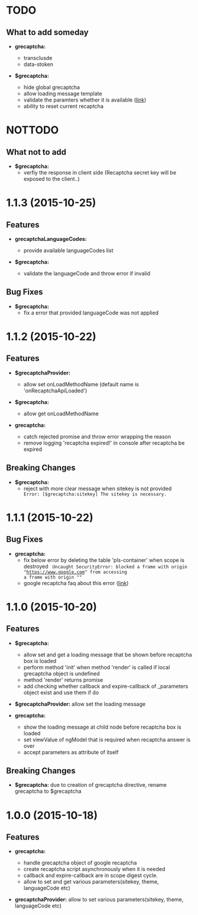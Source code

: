 <a name="TODO"></a>
# TODO

## What to add someday

- **grecaptcha:**
    - transclusde
    - data-stoken


- **$grecaptcha:**
    - hide global grecaptcha
    - allow loading message template
    - validate the paramters whether it is available ([link](https://developers.google.com/recaptcha/docs/display#render_param))
    - ability to reset current recaptcha


<a name="NOTTODO"></a>
# NOTTODO

## What not to add

- **$grecaptcha:**
    - verfiy the response in client side (Recaptcha secret key will be exposed to the client..)


<a name="1.1.3"></a>
# 1.1.3 (2015-10-25)

## Features

- **grecaptchaLanguageCodes:**
    - provide available languageCodes list


- **$grecaptcha:**
    - validate the languageCode and throw error if invalid


## Bug Fixes

- **$grecaptcha:**
    - fix a error that provided languageCode was not applied


<a name="1.1.2"></a>
# 1.1.2 (2015-10-22)

## Features

- **$grecaptchaProvider:**
    - allow set onLoadMethodName (default name is 'onRecaptchaApiLoaded')


- **$grecaptcha:**
    - allow get onLoadMethodName


- **grecaptcha:**
    - catch rejected promise and throw error wrapping the reason
    - remove logging 'recaptcha expired!' in console after recaptcha be expired


## Breaking Changes
- **$grecaptcha:**
    - reject with more clear message when sitekey is not provided
        <code>
            Error: [$grecaptcha:sitekey] The sitekey is necessary.
        </code>


<a name="1.1.1"></a>
# 1.1.1 (2015-10-22)

## Bug Fixes

- **grecaptcha:**
    - fix below error by deleting the table 'pls-container' when scope is destroyed
        <code>
            Uncaught SecurityError: blocked a frame with origin "https://www.google.com" 
            from accessing a frame with origin "<your domain>"
        </code>
    - google recaptcha faq about this error ([link](https://developers.google.com/recaptcha/docs/faq#im-getting-an-uncaught-securityerror-blocked-a-frame-with-origin-httpswwwgooglecom-from-accessing-a-frame-with-origin-your-domain-what-should-i-do))
    
<a name="1.1.0"></a>
# 1.1.0 (2015-10-20)

## Features

- **$grecaptcha:**
    - allow set and get a loading message that be shown before recaptcha box is loaded
    - perform method 'init' when method 'render' is called if local grecaptcha object is undefined
    - method 'render' returns promise
    - add checking whether callback and expire-callback of _parameters object exist and use them if do


- **$grecaptchaProvider:** allow set the loading message


- **grecaptcha:**
    - show the loading message at child node before recaptcha box is loaded
    - set viewValue of ngModel that is required when recaptcha answer is over
    - accept parameters as attribute of itself

## Breaking Changes

- **$grecaptcha:** due to creation of grecaptcha directive, rename grecaptcha to $grecaptcha


<a name="1.0.0"></a>
# 1.0.0 (2015-10-18)

## Features

- **grecaptcha:**
    - handle grecaptcha object of google recaptcha
    - create recaptcha script asynchronously when it is needed
    - callback and expire-callback are in scope digest cycle.
    - allow to set and get various parameters(sitekey, theme, languageCode etc)


- **grecaptchaProvider:** allow to set various parameters(sitekey, theme, languageCode etc)